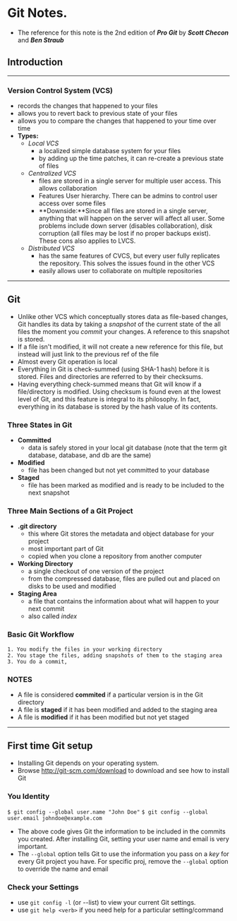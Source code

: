 # Git Notes. 
* The reference for this note is the 2nd edition of ***Pro Git*** by ***Scott Checon*** and ***Ben Straub***

## Introduction
---
### Version Control System (VCS)
* records the changes that happened to your files
* allows you to revert back to previous state of your files
* allows you to compare the changes that happened to your time over time
* **Types:**
    - _Local VCS_
        + a localized simple database system for your files
        + by adding up the time patches, it can re-create a previous state of files
    - _Centralized VCS_
        + files are stored in a single server for multiple user access. This allows collaboration
        + Features User hierarchy. There can be admins to control user access over some files
        + **Downside:**Since all files are stored in a single server, anything that will happen on the server will affect all user. Some problems include down server (disables collaboration), disk corruption (all files may be lost if no proper backups exist). These cons also applies to LVCS.
    - _Distributed VCS_
        + has the same features of CVCS, but every user fully replicates the repository. This solves the issues found in the other VCS
        + easily allows user to collaborate on multiple repositories

---
## Git
* Unlike other VCS which conceptually stores data as file-based changes, Git handles its data by taking a *snapshot* of the current state of the all files the moment you *commit* your changes. A reference to this snapshot is stored.
* If a file isn't modified, it will not create a new reference for this file, but instead will just link to the previous ref of the file
* Almost every Git operation is local
* Everything in Git is check-summed (using SHA-1 hash) before it is stored. Files and directories are referred to by their checksums.
* Having everything check-summed means that Git will know if a file/directory is modified. Using checksum is found even at the lowest level of Git, and this feature is integral to its philosophy. In fact, everything in its database is stored by the hash value of its contents.

### Three States in Git
* **Committed**
    - data is safely stored in your local git database (note that the term git database, database, and db are the same)
* **Modified**
    - file has been changed but not yet committed to your database
* **Staged**
    - file has been marked as modified and is ready to be included to the next snapshot

### Three Main Sections of a Git Project
* **.git directory**
    - this where Git stores the metadata and object database for your project
    - most important part of Git
    - copied when you clone a repository from another computer
* **Working Directory**
    - a single checkout of one version of the project
    - from the compressed database, files are pulled out and placed on disks to be used and modified
* **Staging Area**
    - a file that contains the information about what will happen to your next commit
    - also called *index*

### Basic Git Workflow
    1. You modify the files in your working directory
    2. You stage the files, adding snapshots of them to the staging area
    3. You do a commit, 

### NOTES
* A file is considered **commited** if a particular version is in the Git directory
* A file is **staged** if it has been modified and added to the staging area
* A file is **modified** if it has been modified but not yet staged

---
## First time Git setup
* Installing Git depends on your operating system.
* Browse http://git-scm.com/download to download and see how to install Git

### You Identity
`$ git config --global user.name "John Doe"`
`$ git config --global user.email johndoe@example.com`
* The above code gives Git the information to be included in the commits you created. After installing Git, setting your user name and email is very important.
* The `--global` option tells Git to use the information you pass on a *key* for every Git project you have. For specific proj, remove the `--global` option to override the name and email

### Check your Settings
* use `git config -l` (or --list) to view your current Git settings.
* use `git help <verb>` if you need help for a particular setting/command